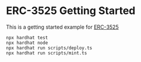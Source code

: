 # ERC-3525 Getting Started

This is a getting started example for [ERC-3525](https://eips.ethereum.org/EIPS/eip-3525)



```shell
npx hardhat test
npx hardhat node
npx hardhat run scripts/deploy.ts
npx hardhat run scripts/mint.ts
```
